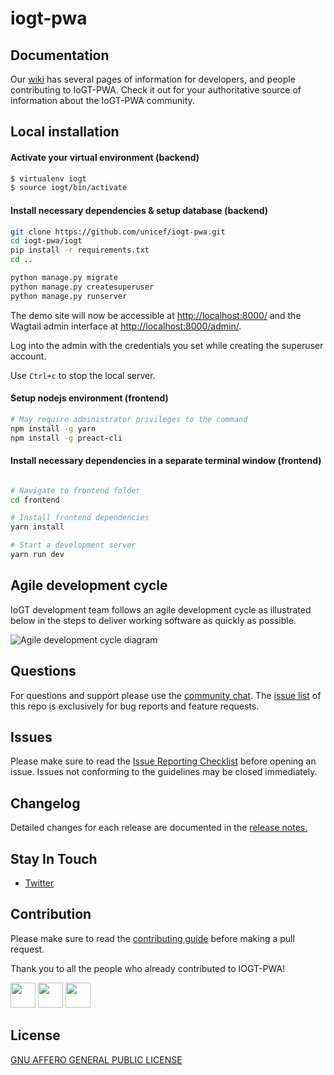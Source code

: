 # iogt-pwa

## Documentation

Our [wiki](https://github.com/unicef/iogt-pwa/wiki) has several pages of information for developers, and people contributing to IoGT-PWA. Check it out for your authoritative source of information about the IoGT-PWA community.


## Local installation

#### Activate your virtual environment (backend)
```bash
$ virtualenv iogt
$ source iogt/bin/activate
```

#### Install necessary dependencies & setup database (backend)
```bash
git clone https://github.com/unicef/iogt-pwa.git
cd iogt-pwa/iogt
pip install -r requirements.txt
cd ..

python manage.py migrate
python manage.py createsuperuser
python manage.py runserver
```

The demo site will now be accessible at [http://localhost:8000/](http://localhost:8000/) and the Wagtail admin
interface at [http://localhost:8000/admin/](http://localhost:8000/admin/).

Log into the admin with the credentials you set while creating the superuser account.

Use `Ctrl+c` to stop the local server. 



#### Setup nodejs environment (frontend)
```bash
# May require administrator privileges to the command
npm install -g yarn 
npm install -g preact-cli 
```
#### Install necessary dependencies in a separate terminal window (frontend)
```bash

# Navigate to frontend folder
cd frontend

# Install frontend dependencies
yarn install

# Start a development server
yarn run dev
```

## Agile development cycle
IoGT development team follows an agile development cycle as illustrated below in the steps to deliver working software as quickly as possible.

![Agile development cycle diagram](https://raw.githubusercontent.com/unicef/iogt-pwa/master/docs/devops1.png)

## Questions

For questions and support please use the [community chat](https://discord.gg/phuq48). The [issue list](https://github.com/unicef/iogt-pwa/issues) of this repo is exclusively for bug reports and feature requests.

## Issues

Please make sure to read the [Issue Reporting Checklist](https://github.com/unicef/iogt-pwa/blob/master/CONTRIBUTING.md) before opening an issue. Issues not conforming to the guidelines may be closed immediately.


## Changelog

Detailed changes for each release are documented in the [release notes.](https://github.com/unicef/iogt-pwa/releases)


## Stay In Touch

- [Twitter](https://twitter.com/hashtag/iogt)


## Contribution

Please make sure to read the [contributing guide](https://github.com/unicef/iogt-pwa/blob/master/CONTRIBUTING.md) before making a pull request. 

Thank you to all the people who already contributed to IOGT-PWA!

<a href="https://github.com/bppanwar"><img src="https://avatars1.githubusercontent.com/u/6149957?v=4" width=40></a>
<a href="https://github.com/nathanbaleeta"><img src="https://avatars2.githubusercontent.com/u/8824104?v=4" width=40></a>
<a href="https://github.com/hahntrn"><img src="https://avatars0.githubusercontent.com/u/16748538?v=4" width=40></a>
            

## License
[GNU AFFERO GENERAL PUBLIC LICENSE](https://github.com/unicef/iogt-pwa/blob/master/LICENSE)

